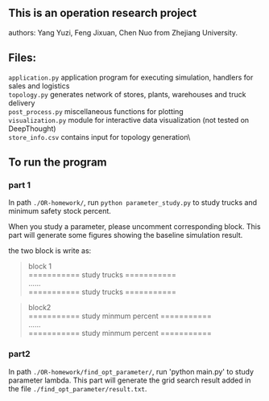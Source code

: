 ## This is an operation research project
authors: Yang Yuzi, Feng Jixuan, Chen Nuo from Zhejiang University.

## Files:
`application.py`	        application program for executing simulation, handlers for sales and logistics\
`topology.py`    		generates network of stores, plants, warehouses and truck delivery\
`post_process.py`	        miscellaneous functions for plotting\
`visualization.py`        module for interactive data visualization (not tested on DeepThought) \
`store_info.csv`          contains input for topology generation\

## To run the program
### part 1
In path `./OR-homework/`, run `python parameter_study.py` to study trucks and minimum safety stock percent. 

When you study a parameter, please uncomment corresponding block. This part will generate some figures showing the baseline simulation result.

the two block is write as:
> block 1\
=========== study trucks ===========\
>......\
>=========== study trucks ===========

>block2\
>=========== study minmum percent ===========\
>......\
>=========== study minmum percent ===========

### part2
In path `./OR-homework/find_opt_parameter/`, run 'python main.py' to study parameter lambda. This part will generate the grid search result added in the file `./find_opt_parameter/result.txt`.